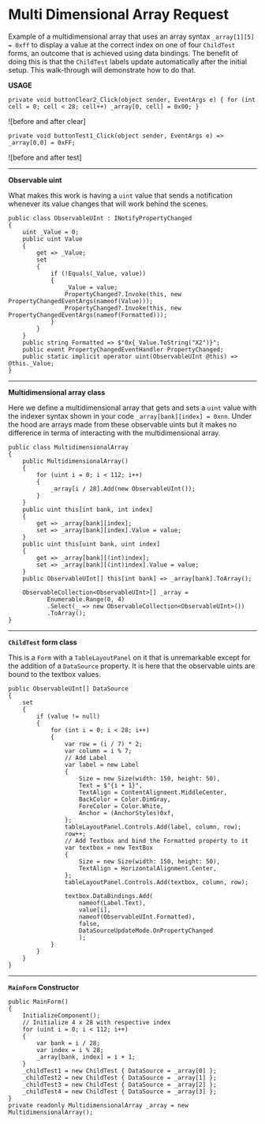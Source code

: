 # Multi Dimensional Array Request

Example of a multidimensional array that uses an array syntax `_array[1][5] = 0xff` to display a value at the correct index on one of four `ChildTest` forms, an outcome that is achieved using data bindings. The benefit of doing this is that the `ChildTest` labels update automatically after the initial setup. This walk-through will demonstrate how to do that.

**USAGE**

    private void buttonClear2_Click(object sender, EventArgs e) { for (int cell = 0; cell < 28; cell++) _array[0, cell] = 0x00; }

![before and after clear]

    private void buttonTest1_Click(object sender, EventArgs e) => _array[0,0] = 0xFF;

![before and after test]

***
**Observable uint**

What makes this work is having a `uint` value that sends a notification whenever its value changes that will work behind the scenes.

    public class ObservableUInt : INotifyPropertyChanged
    {
        uint _Value = 0;
        public uint Value
        {
            get => _Value;
            set
            {
                if (!Equals(_Value, value))
                {
                    _Value = value;
                    PropertyChanged?.Invoke(this, new PropertyChangedEventArgs(nameof(Value)));
                    PropertyChanged?.Invoke(this, new PropertyChangedEventArgs(nameof(Formatted)));
                }
            }
        }
        public string Formatted => $"0x{_Value.ToString("X2")}";
        public event PropertyChangedEventHandler PropertyChanged;
        public static implicit operator uint(ObservableUInt @this) => @this._Value;
    }

***
**Multidimensional array class**

Here we define a multidimensional array that gets and sets a `uint` value with the indexer syntax shown in your code `_array[bank][index] = 0xnn`. Under the hood are arrays made from these observable uints but it makes no difference in terma of interacting with the multidimensional array.

    public class MultidimensionalArray
    {
        public MultidimensionalArray()
        {
            for (uint i = 0; i < 112; i++)
            {
                _array[i / 28].Add(new ObservableUInt());
            }
        }
        public uint this[int bank, int index]
        {
            get => _array[bank][index];
            set => _array[bank][index].Value = value;
        }
        public uint this[uint bank, uint index]
        {
            get => _array[bank][(int)index];
            set => _array[bank][(int)index].Value = value;
        }
        public ObservableUInt[] this[int bank] => _array[bank].ToArray();

        ObservableCollection<ObservableUInt>[] _array =
               Enumerable.Range(0, 4)
               .Select(_ => new ObservableCollection<ObservableUInt>())
               .ToArray();
    }

***
**`ChildTest` form class**

This is a `Form` with a `TableLayoutPanel` on it that is unremarkable except for the addition of a `DataSource` property. It is here that the observable uints are bound to the textbox values.

    public ObservableUInt[] DataSource
    {
        set
        {
            if (value != null)
            {
                for (int i = 0; i < 28; i++)
                {
                    var row = (i / 7) * 2;
                    var column = i % 7;
                    // Add Label
                    var label = new Label
                    {
                        Size = new Size(width: 150, height: 50),
                        Text = $"{i + 1}",
                        TextAlign = ContentAlignment.MiddleCenter,
                        BackColor = Color.DimGray,
                        ForeColor = Color.White,
                        Anchor = (AnchorStyles)0xf,
                    };
                    tableLayoutPanel.Controls.Add(label, column, row);
                    row++;
                    // Add Textbox and bind the Formatted property to it
                    var textbox = new TextBox
                    {
                        Size = new Size(width: 150, height: 50),
                        TextAlign = HorizontalAlignment.Center,
                    };
                    tableLayoutPanel.Controls.Add(textbox, column, row);

                    textbox.DataBindings.Add(
                        nameof(Label.Text),
                        value[i],
                        nameof(ObservableUInt.Formatted),
                        false,
                        DataSourceUpdateMode.OnPropertyChanged
                        );
                }
            }
        }
    }

***
**`MainForm` Constructor**

    public MainForm()
    {
        InitializeComponent();
        // Initialize 4 x 28 with respective index
        for (uint i = 0; i < 112; i++)
        {
            var bank = i / 28;
            var index = i % 28;
            _array[bank, index] = i + 1;
        }
        _childTest1 = new ChildTest { DataSource = _array[0] };
        _childTest2 = new ChildTest { DataSource = _array[1] };
        _childTest3 = new ChildTest { DataSource = _array[2] };
        _childTest4 = new ChildTest { DataSource = _array[3] };
    }
    private readonly MultidimensionalArray _array = new MultidimensionalArray();



